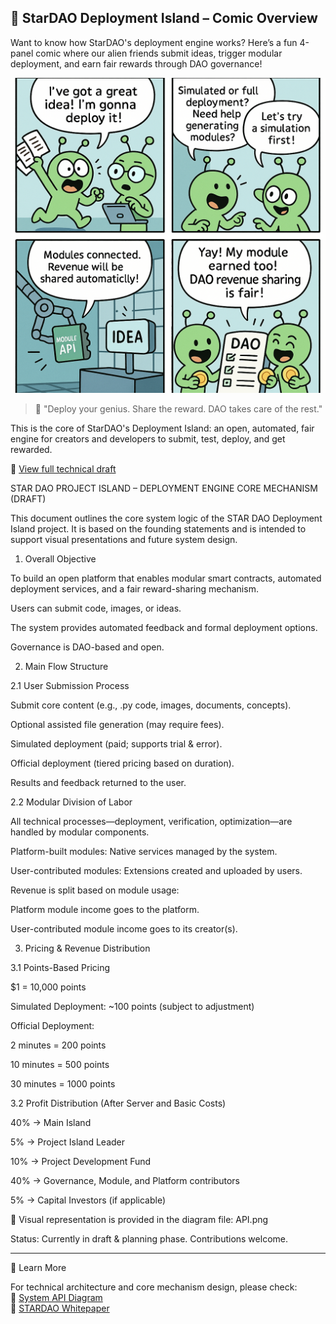 ## 🧠 StarDAO Deployment Island – Comic Overview

Want to know how StarDAO's deployment engine works? Here’s a fun 4-panel comic where our alien friends submit ideas, trigger modular deployment, and earn fair rewards through DAO governance!

![Deployment Island Comic](./deployment_island_comic_intro.png)

> 💬 "Deploy your genius. Share the reward. DAO takes care of the rest."

This is the core of StarDAO's Deployment Island: an open, automated, fair engine for creators and developers to submit, test, deploy, and get rewarded.

📌 [View full technical draft](#)


STAR DAO PROJECT ISLAND – DEPLOYMENT ENGINE CORE MECHANISM (DRAFT)

This document outlines the core system logic of the STAR DAO Deployment Island project. It is based on the founding statements and is intended to support visual presentations and future system design.

1. Overall Objective

To build an open platform that enables modular smart contracts, automated deployment services, and a fair reward-sharing mechanism.

Users can submit code, images, or ideas.

The system provides automated feedback and formal deployment options.

Governance is DAO-based and open.

2. Main Flow Structure

2.1 User Submission Process

Submit core content (e.g., .py code, images, documents, concepts).

Optional assisted file generation (may require fees).

Simulated deployment (paid; supports trial & error).

Official deployment (tiered pricing based on duration).

Results and feedback returned to the user.

2.2 Modular Division of Labor

All technical processes—deployment, verification, optimization—are handled by modular components.

Platform-built modules: Native services managed by the system.

User-contributed modules: Extensions created and uploaded by users.

Revenue is split based on module usage:

Platform module income goes to the platform.

User-contributed module income goes to its creator(s).

3. Pricing & Revenue Distribution

3.1 Points-Based Pricing

$1 = 10,000 points

Simulated Deployment: ~100 points (subject to adjustment)

Official Deployment:

2 minutes = 200 points

10 minutes = 500 points

30 minutes = 1000 points

3.2 Profit Distribution (After Server and Basic Costs)

40% → Main Island

5% → Project Island Leader

10% → Project Development Fund

40% → Governance, Module, and Platform contributors

5% → Capital Investors (if applicable)

📄 Visual representation is provided in the diagram file: API.png

Status: Currently in draft & planning phase. Contributions welcome.

---

📘 Learn More

For technical architecture and core mechanism design, please check:  
🔧 [System API Diagram](https://github.com/STARDAOLEADER-OH/STARDAO-PROJECT-ISLAND/blob/main/API.png)  
📖 [STARDAO Whitepaper](https://github.com/STARDAOLEADER-OH/STARDAO/blob/main/STARDAO-Whitepaper.md)

